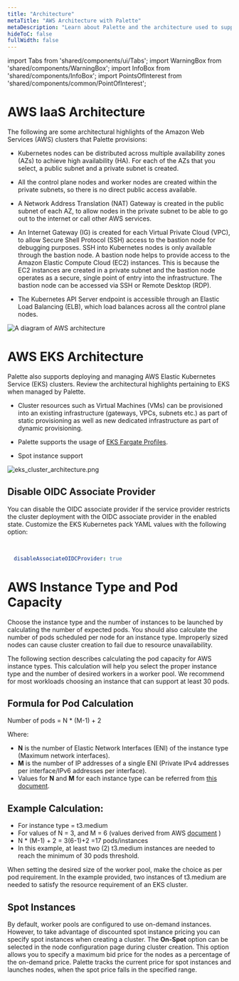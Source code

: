 ```yaml
---
title: "Architecture"
metaTitle: "AWS Architecture with Palette"
metaDescription: "Learn about Palette and the architecture used to support Palette"
hideToC: false
fullWidth: false
---
```


import Tabs from 'shared/components/ui/Tabs';
import WarningBox from 'shared/components/WarningBox';
import InfoBox from 'shared/components/InfoBox';
import PointsOfInterest from 'shared/components/common/PointOfInterest';

# AWS IaaS Architecture


The following are some architectural highlights of the Amazon Web Services (AWS) clusters that Palette provisions:


- Kubernetes nodes can be distributed across multiple availability zones (AZs) to achieve high availability (HA). For each of the AZs that you select, a public subnet and a private subnet is created.


- All the control plane nodes and worker nodes are created within the private subnets, so there is no direct public access available.


- A Network Address Translation (NAT) Gateway is created in the public subnet of each AZ, to allow nodes in the private subnet to be able to go out to the internet or call other AWS services.


- An Internet Gateway (IG) is created for each Virtual Private Cloud (VPC), to allow Secure Shell Protocol (SSH) access to the bastion node for debugging purposes. SSH into Kubernetes nodes is only available through the bastion node. A bastion node helps to provide access to the Amazon Elastic Compute Cloud (EC2) instances. This is because the EC2 instances are created in a private subnet and the bastion node operates as a secure, single point of entry into the infrastructure. The bastion node can be accessed via SSH or Remote Desktop (RDP).


- The Kubernetes API Server endpoint is accessible through an Elastic Load Balancing (ELB), which load balances across all the control plane nodes.

![A diagram of AWS architecture](/clusters_aws_architecture_aws_cluster_architecture.png)


# AWS EKS Architecture

Palette also supports deploying and managing AWS Elastic Kubernetes Service (EKS) clusters. Review the architectural highlights pertaining to EKS when managed by Palette.

- Cluster resources such as Virtual Machines (VMs) can be provisioned into an existing infrastructure (gateways, VPCs, subnets etc.) as part of static provisioning as well as new dedicated infrastructure as part of dynamic provisioning.


- Palette supports the usage of [EKS Fargate Profiles](https://docs.aws.amazon.com/eks/latest/userguide/fargate-profile.html).


- Spot instance support

 ![eks_cluster_architecture.png](/clusters_aws_create-and-manage-aws-eks-cluster_architecture.png)


## Disable OIDC Associate Provider
You can disable the OIDC associate provider if the service provider restricts the cluster deployment with the OIDC associate provider in the enabled state. Customize the EKS Kubernetes pack YAML values with the following option:

<br />



```yaml
  disableAssociateOIDCProvider: true
```

# AWS Instance Type and Pod Capacity
Choose the instance type and the number of instances to be launched by calculating the number of expected pods. You should also calculate the number of pods scheduled per node for an instance type. Improperly sized nodes can cause cluster creation to fail due to resource unavailability.

The following section describes calculating the pod capacity for AWS instance types. This calculation will help you select the proper instance type and the number of desired workers in a worker pool. We recommend for most workloads choosing an instance that can support at least 30 pods.

## Formula for Pod Calculation
Number of pods = N * (M-1) + 2

Where:
* **N** is the number of Elastic Network Interfaces (ENI) of the instance type (Maximum network interfaces).
* **M** is the number of IP addresses of a single ENI (Private IPv4 addresses per interface/IPv6 addresses per interface).
* Values for **N** and **M** for each instance type can be referred from [this document](https://docs.aws.amazon.com/AWSEC2/latest/UserGuide/using-eni.html#AvailableIpPerENI).

## Example Calculation:
* For instance type = t3.medium
* For values of N = 3, and M = 6 (values derived from AWS [document](https://docs.aws.amazon.com/AWSEC2/latest/UserGuide/using-eni.html#AvailableIpPerENI) )
* N * (M-1) + 2 = 3(6-1)+2 =17 pods/instances
* In this example, at least two (2) t3.medium instances are needed to reach the minimum of 30 pods threshold.

When setting the desired size of the worker pool, make the choice as per pod requirement. In the example provided, two instances of t3.medium are needed to satisfy the resource requirement of an EKS cluster.


## Spot Instances

By default, worker pools are configured to use on-demand instances. However, to take advantage of discounted spot instance pricing you can specify spot instances when creating a cluster. The **On-Spot** option can be selected in the node configuration page during cluster creation. This option allows you to specify a maximum bid price for the nodes as a percentage of the on-demand price. Palette tracks the current price for spot instances and launches nodes, when the spot price falls in the specified range.
